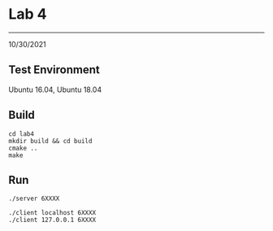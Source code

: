 # Lab 4

___
10/30/2021

## Test Environment

Ubuntu 16.04, Ubuntu 18.04

## Build

```
cd lab4
mkdir build && cd build
cmake ..
make
```

## Run

```
./server 6XXXX
```

```
./client localhost 6XXXX
./client 127.0.0.1 6XXXX
```